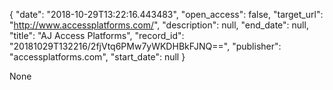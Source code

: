 {
  "date": "2018-10-29T13:22:16.443483", 
  "open_access": false, 
  "target_url": "http://www.accessplatforms.com/", 
  "description": null, 
  "end_date": null, 
  "title": "AJ Access Platforms", 
  "record_id": "20181029T132216/2fjVtq6PMw7yWKDHBkFJNQ==", 
  "publisher": "accessplatforms.com", 
  "start_date": null
}

None